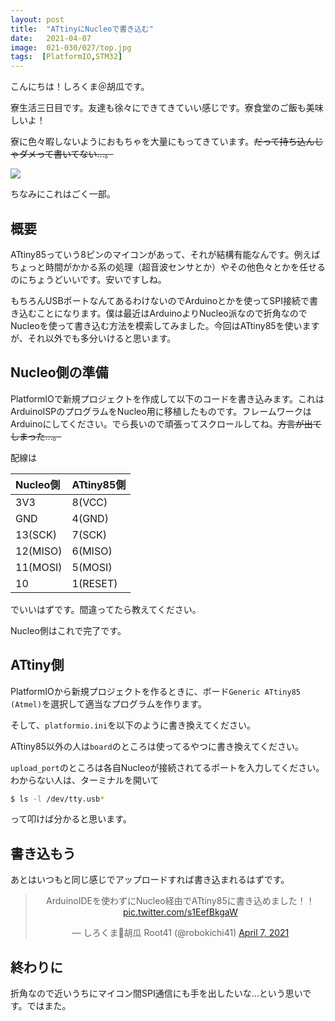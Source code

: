 ```yaml
---
layout: post
title:  "ATtinyにNucleoで書き込む"
date:   2021-04-07
image:  021-030/027/top.jpg
tags:  [PlatformIO,STM32]
---
```


こんにちは！しろくま＠胡瓜です。

寮生活三日目です。友達も徐々にできてきていい感じです。寮食堂のご飯も美味しいよ！

寮に色々暇しないようにおもちゃを大量にもってきています。~~だって持ち込んじゃダメって書いてない…。~~

![]({{site.baseurl}}/img/021-030/027/001.jpg)

ちなみにこれはごく一部。

## 概要

ATtiny85っていう8ピンのマイコンがあって、それが結構有能なんです。例えばちょっと時間がかかる系の処理（超音波センサとか）やその他色々とかを任せるのにちょうどいいです。安いですしね。

もちろんUSBポートなんてあるわけないのでArduinoとかを使ってSPI接続で書き込むことになります。僕は最近はArduinoよりNucleo派なので折角なのでNucleoを使って書き込む方法を模索してみました。今回はATtiny85を使いますが、それ以外でも多分いけると思います。

## Nucleo側の準備

PlatformIOで新規プロジェクトを作成して以下のコードを書き込みます。これはArduinoISPのプログラムをNucleo用に移植したものです。フレームワークはArduinoにしてください。でら長いので頑張ってスクロールしてね。~~方言が出てしまった…。~~

<script src="https://gist.github.com/shirokuma-89/c759728dd0699f9b9f0c24a8c5c437ea.js"></script>

配線は

| Nucleo側 | ATtiny85側 |
| :------- | :--------- |
| 3V3      | 8(VCC)     |
| GND      | 4(GND)     |
| 13(SCK)  | 7(SCK)     |
| 12(MISO) | 6(MISO)    |
| 11(MOSI) | 5(MOSI)    |
| 10       | 1(RESET)   |

でいいはずです。間違ってたら教えてください。

Nucleo側はこれで完了です。

## ATtiny側

PlatformIOから新規プロジェクトを作るときに、ボード`Generic ATtiny85 (Atmel)`を選択して適当なプログラムを作ります。

そして、`platformio.ini`を以下のように書き換えてください。

<script src="https://gist.github.com/shirokuma-89/6381b22ef34a018e6653c165b2d812b7.js"></script>

ATtiny85以外の人は`board`のところは使ってるやつに書き換えてください。

`upload_port`のところは各自Nucleoが接続されてるポートを入力してください。わからない人は、ターミナルを開いて

``` zsh
$ ls -l /dev/tty.usb*
```

って叩けば分かると思います。

## 書き込もう

あとはいつもと同じ感じでアップロードすれば書き込まれるはずです。

<center><blockquote class="twitter-tweet" data-theme="dark"><p lang="ja" dir="ltr">ArduinoIDEを使わずにNucleo経由でATtiny85に書き込めました！！ <a href="https://t.co/s1EefBkgaW">pic.twitter.com/s1EefBkgaW</a></p>&mdash; しろくま🥒胡瓜 Root41 (@robokichi41) <a href="https://twitter.com/robokichi41/status/1379688433514283015?ref_src=twsrc%5Etfw">April 7, 2021</a></blockquote> <script async src="https://platform.twitter.com/widgets.js" charset="utf-8"></script></center>

## 終わりに

折角なので近いうちにマイコン間SPI通信にも手を出したいな…という思いです。ではまた。